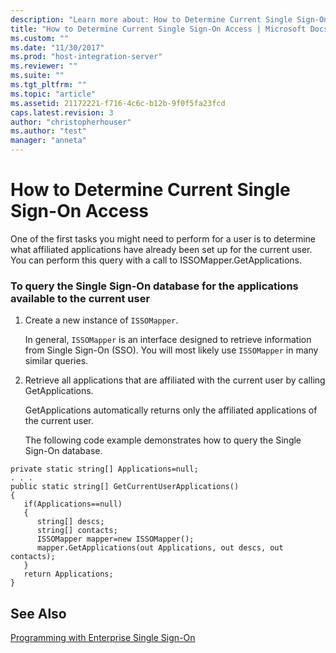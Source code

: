 ```yaml
---
description: "Learn more about: How to Determine Current Single Sign-On Access"
title: "How to Determine Current Single Sign-On Access | Microsoft Docs"
ms.custom: ""
ms.date: "11/30/2017"
ms.prod: "host-integration-server"
ms.reviewer: ""
ms.suite: ""
ms.tgt_pltfrm: ""
ms.topic: "article"
ms.assetid: 21172221-f716-4c6c-b12b-9f0f5fa23fcd
caps.latest.revision: 3
author: "christopherhouser"
ms.author: "test"
manager: "anneta"
---
```

# How to Determine Current Single Sign-On Access
One of the first tasks you might need to perform for a user is to determine what affiliated applications have already been set up for the current user. You can perform this query with a call to ISSOMapper.GetApplications.  
  
### To query the Single Sign-On database for the applications available to the current user  
  
1. Create a new instance of `ISSOMapper`.  
  
    In general, `ISSOMapper` is an interface designed to retrieve information from Single Sign-On (SSO). You will most likely use `ISSOMapper` in many similar queries.  
  
2. Retrieve all applications that are affiliated with the current user by calling GetApplications.  
  
    GetApplications automatically returns only the affiliated applications of the current user.  
  
   The following code example demonstrates how to query the Single Sign-On database.  
  
```  
private static string[] Applications=null;  
. . .  
public static string[] GetCurrentUserApplications()  
{  
   if(Applications==null)  
   {  
      string[] descs;  
      string[] contacts;  
      ISSOMapper mapper=new ISSOMapper();  
      mapper.GetApplications(out Applications, out descs, out contacts);  
   }  
   return Applications;  
}  
```  
  
## See Also  
 [Programming with Enterprise Single Sign-On](../esso/programming-with-enterprise-single-sign-on.md)
